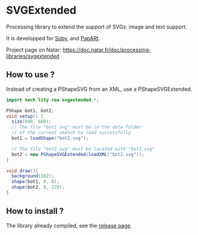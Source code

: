 # SVGExtended

Processing library to extend the support of SVGs: image and text support.

It is developped for [Soby](https://github.com/poqudrof/Soby), and [PapARt](https://github.com/poqudrof/PapARt). 

Project page on Natar: https://doc.natar.fr/doc/processing-libraries/svgextended

## How to use ? 

Instead of creating a PShapeSVG from an XML, use a PShapeSVGExtended. 

``` java
import tech.lity.rea.svgextended.*;

PShape bot1, bot2;
void setup() {
  size(640, 660);
  // The file "bot1.svg" must be in the data folder
  // of the current sketch to load successfully
  bot1 = loadShape("bot2.svg");

  // The file "bot2.svg" must be located with "bot1.svg"
  bot2 = new PShapeSVGExtended(loadXML("bot2.svg"));
} 

void draw(){
  background(102);
  shape(bot1, 0, 0); 
  shape(bot2, 0, 320);
}
```

## How to install ? 

The library already compiled, see the [release page](https://github.com/poqudrof/SVGExtended/releases).

